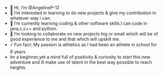 - 👋 Hi, I’m @AngelineP-12
- 👀 I’m interested in learning to do new projects & give my contribution in whatever way i can. 
- 🌱 I’m currently learning coding & other software skills.I can code in java,c,c++ and python.
- 💞️ I’m looking to collaborate on new projects big or small which will be of good experience to me and that which will upskill me.
-  ⚡ Fun fact:  My passion is athletics  as I had been an athlete in school for 8 years
- Im a beginner,yet a mind full of positivity & curiosity to start this new adventure and ill make use of talent in the best way possible to reach heights.
<!---
AngelineP-12/AngelineP-12 is a ✨ special ✨ repository because its `README.md` (this file) appears on your GitHub profile.
You can click the Preview link to take a look at your changes.
--->
